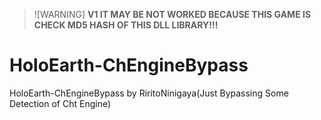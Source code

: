 > ![WARNING]
> **V1 IT MAY BE NOT WORKED BECAUSE THIS GAME IS CHECK MD5 HASH OF THIS DLL LIBRARY!!!**
# HoloEarth-ChEngineBypass
HoloEarth-ChEngineBypass by RiritoNinigaya(Just Bypassing Some Detection of Cht Engine)
